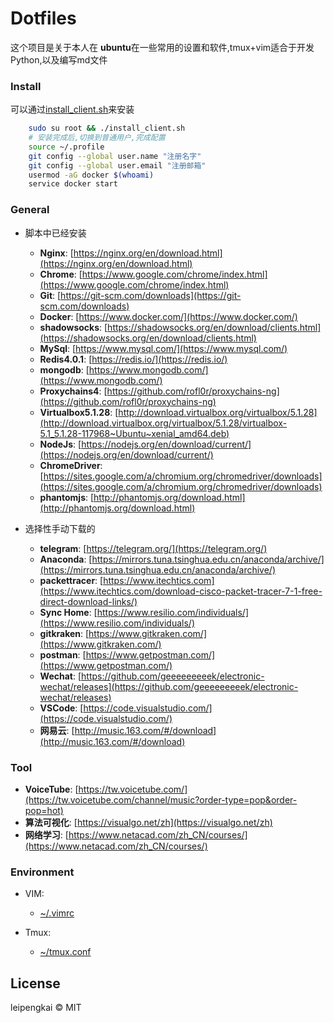# Dotfiles
这个项目是关于本人在 **ubuntu**在一些常用的设置和软件,tmux+vim适合于开发Python,以及编写md文件

### Install
可以通过[install_client.sh](./install_client.sh)来安装
```bash
	sudo su root && ./install_client.sh
	# 安装完成后,切换到普通用户,完成配置
	source ~/.profile
	git config --global user.name "注册名字"
	git config --global user.email "注册邮箱"
	usermod -aG docker $(whoami)
	service docker start
```


### General 
- 脚本中已经安装

  - **Nginx**: [https://nginx.org/en/download.html](https://nginx.org/en/download.html) 
  - **Chrome**: [https://www.google.com/chrome/index.html](https://www.google.com/chrome/index.html) 
  - **Git**: [https://git-scm.com/downloads](https://git-scm.com/downloads)
  - **Docker**: [https://www.docker.com/](https://www.docker.com/)
  - **shadowsocks**: [https://shadowsocks.org/en/download/clients.html](https://shadowsocks.org/en/download/clients.html)
  - **MySql**: [https://www.mysql.com/](https://www.mysql.com/)
  - **Redis4.0.1**: [https://redis.io/](https://redis.io/)
  - **mongodb**: [https://www.mongodb.com/](https://www.mongodb.com/)
  - **Proxychains4**: [https://github.com/rofl0r/proxychains-ng](https://github.com/rofl0r/proxychains-ng)
  - **Virtualbox5.1.28**: [http://download.virtualbox.org/virtualbox/5.1.28](http://download.virtualbox.org/virtualbox/5.1.28/virtualbox-5.1_5.1.28-117968~Ubuntu~xenial_amd64.deb)
  - **NodeJs**: [https://nodejs.org/en/download/current/](https://nodejs.org/en/download/current/)
  - **ChromeDriver**: [https://sites.google.com/a/chromium.org/chromedriver/downloads](https://sites.google.com/a/chromium.org/chromedriver/downloads)
  - **phantomjs**: [http://phantomjs.org/download.html](http://phantomjs.org/download.html)
- 选择性手动下载的

  - **telegram**: [https://telegram.org/](https://telegram.org/)
  - **Anaconda**: [https://mirrors.tuna.tsinghua.edu.cn/anaconda/archive/](https://mirrors.tuna.tsinghua.edu.cn/anaconda/archive/)  
  - **packettracer**: [https://www.itechtics.com](https://www.itechtics.com/download-cisco-packet-tracer-7-1-free-direct-download-links/)
  - **Sync Home**: [https://www.resilio.com/individuals/](https://www.resilio.com/individuals/)
  - **gitkraken**: [https://www.gitkraken.com/](https://www.gitkraken.com/)
  - **postman**: [https://www.getpostman.com/](https://www.getpostman.com/)
  - **Wechat**: [https://github.com/geeeeeeeeek/electronic-wechat/releases](https://github.com/geeeeeeeeek/electronic-wechat/releases)
  - **VSCode**: [https://code.visualstudio.com/](https://code.visualstudio.com/)
  - **网易云**: [http://music.163.com/#/download](http://music.163.com/#/download)


### Tool 
- **VoiceTube**: [https://tw.voicetube.com/](https://tw.voicetube.com/channel/music?order-type=pop&order-pop=hot)
- **算法可视化**: [https://visualgo.net/zh](https://visualgo.net/zh)
- **网络学习**: [https://www.netacad.com/zh_CN/courses/](https://www.netacad.com/zh_CN/courses/)
### Environment
- VIM:

  - [~/.vimrc](./vim/vimrc)
- Tmux:

  - [~/tmux.conf](./tmux/tmux.conf)


## License

leipengkai © MIT
